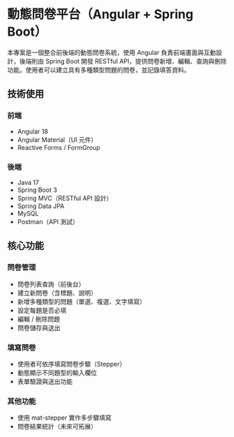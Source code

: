 # 動態問卷平台（Angular + Spring Boot）

本專案是一個整合前後端的動態問卷系統，使用 Angular 負責前端畫面與互動設計，後端則由 Spring Boot 開發 RESTful API，提供問卷新增、編輯、查詢與刪除功能。使用者可以建立具有多種類型問題的問卷，並記錄填答資料。

## 技術使用

### 前端
- Angular 18
- Angular Material（UI 元件）
- Reactive Forms / FormGroup

### 後端
- Java 17
- Spring Boot 3
- Spring MVC（RESTful API 設計）
- Spring Data JPA
- MySQL
- Postman（API 測試）

## 核心功能

### 問卷管理
- 問卷列表查詢（前後台）
- 建立新問卷（含標題、說明）
- 新增多種類型的問題（單選、複選、文字填寫）
- 設定每題是否必填
- 編輯 / 刪除問題
- 問卷儲存與送出

### 填寫問卷
- 使用者可依序填寫問卷步驟（Stepper）
- 動態顯示不同題型的輸入欄位
- 表單驗證與送出功能

### 其他功能
- 使用 mat-stepper 實作多步驟填寫
- 問卷結果統計（未來可拓展）

